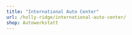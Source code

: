 ```yaml
---
title: "International Auto Center"
url: /holly-ridge/international-auto-center/
shop: Autowerkstatt
---
```

